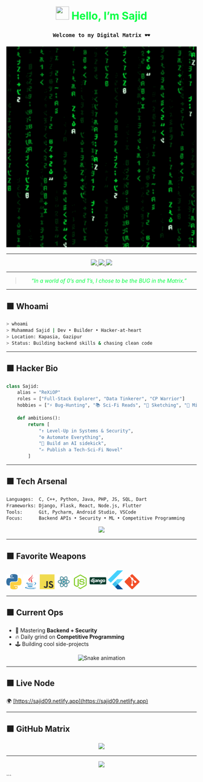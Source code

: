 
<!-- ========== HERO SECTION ========== -->
<h1 align="center">
  <img src="https://media.giphy.com/media/hvRJCLFzcasrR4ia7z/giphy.gif" width="35" height="35">
  <span style="color:#00FF41;">Hello, I’m Sajid</span>
</h1>

<h3 align="center"><code>Welcome to my Digital Matrix 🕶️</code></h3>

<p align="center">
  <img src="https://github.com/ReXiOP/ReXiOP/blob/main/images/matrix.gif" alt="Matrix rain code" width="600">
</p>

---

<!-- CONTACT -->
<p align="center">
  <a href="https://www.linkedin.com/in/sa-jid-3baa58240">
    <img src="https://img.shields.io/badge/LinkedIn-Sajid-0A66C2?style=for-the-badge&logo=linkedin&logoColor=white">
  </a>
  <a href="mailto:sajidttcbdz@gmail.com">
    <img src="https://img.shields.io/badge/Email-Contact%20Me-ff0033?style=for-the-badge&logo=gmail&logoColor=white">
  </a>
  <img src="https://komarev.com/ghpvc/?username=ReXiOP&label=VISITORS&color=00FF41&style=for-the-badge">
</p>

---

> <p align="center"><i style="color:#00FF41;">“In a world of 0’s and 1’s, I chose to be the BUG in the Matrix.”</i></p>

---

## 🟩 Whoami
```bash
> whoami
> Muhammad Sajid | Dev • Builder • Hacker-at-heart
> Location: Kapasia, Gazipur
> Status: Building backend skills & chasing clean code
````

---

## 🟩 Hacker Bio

```python
class Sajid:
    alias = "ReXiOP"
    roles = ["Full-Stack Explorer", "Data Tinkerer", "CP Warrior"]
    hobbies = ["⚡ Bug-Hunting", "📚 Sci-Fi Reads", "🎨 Sketching", "🌙 Midnight Debugging"]

    def ambitions():
        return [
            "↑ Level-Up in Systems & Security",
            "⚙️ Automate Everything",
            "🤖 Build an AI sidekick",
            "✍️ Publish a Tech-Sci-Fi Novel"
        ]
```

---

## 🟩 Tech Arsenal

```txt
Languages:  C, C++, Python, Java, PHP, JS, SQL, Dart
Frameworks: Django, Flask, React, Node.js, Flutter
Tools:      Git, Pycharm, Android Studio, VSCode
Focus:      Backend APIs • Security • ML • Competitive Programming
```

<p align="center">
  <img src="https://github-readme-stats.vercel.app/api/top-langs/?username=ReXiOP&layout=compact&theme=chartreuse-dark&hide_border=true&langs_count=8" />
</p>

---

## 🟩 Favorite Weapons

<p>
  <img src="https://github.com/ReXiOP/ReXiOP/blob/main/images/python2.png" width="40"/>
  <img src="https://github.com/ReXiOP/ReXiOP/blob/main/images/java.svg" width="40"/>
  <img src="https://github.com/ReXiOP/ReXiOP/blob/main/images/js.svg" width="40"/>
  <img src="https://github.com/ReXiOP/ReXiOP/blob/main/images/react.svg" width="40"/>
  <img src="https://github.com/ReXiOP/ReXiOP/blob/main/images/nodejs.svg" width="40"/>
  <img src="https://github.com/ReXiOP/ReXiOP/blob/main/images/django.svg" width="45"/>
  <img src="https://github.com/ReXiOP/ReXiOP/blob/main/images/flutter-logo.svg" width="40"/>
  <img src="https://github.com/ReXiOP/ReXiOP/blob/main/images/git.svg" width="40"/>
</p>

---

## 🟩 Current Ops

* 🌱 Mastering **Backend + Security**
* 🔥 Daily grind on **Competitive Programming**
* 🕹️ Building cool side-projects

<p align="center">
  <img src="https://profile-readme-generator.com/assets/snake.svg" alt="Snake animation">
</p>

---

## 🟩 Live Node

🌍 <a href="https://sajid09.netlify.app" target="_blank">[https://sajid09.netlify.app](https://sajid09.netlify.app)</a>

---

## 🟩 GitHub Matrix

<p align="center">
  <img src="https://github-readme-streak-stats.herokuapp.com?user=ReXiOP&theme=chartreuse-dark&hide_border=true" width="520"/>
</p>

---

<p align="center">
  <img src="https://capsule-render.vercel.app/api?type=waving&color=00FF41&height=100&section=footer"/>
</p>
```

